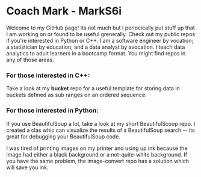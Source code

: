 # Coach Mark - MarkS6i
Welcome to my GitHub page! Its not much but I periocically put stuff up that I am working on or found to be useful grenerally.  Check out my public repos if you're interested in Python or C++.  I am a software engineer by vocation; a statistician by education; and a data analyst by avocation.  I teach data analytics to adult learners in a bootcamp format.  You might find repos in any of those areas.

### For those interested in C++:
Take a look at my **bucket** repo for a useful template for storing data in buckets defined as sub ranges on an ordered sequence.

### For those interested in Python:
If you use BeautifulSoup a lot, take a look at my short BeautifulScoop repo. I created a clas whic can visualize the results of a BeautifulSoup search -- its great for debugging your BeautifulSoup code.

I was tired of printing images on my printer and using up ink because the image had either a black background or a not-quite-white background. If you have the same problem, the image-convert repo has a solution which will save you ink.
